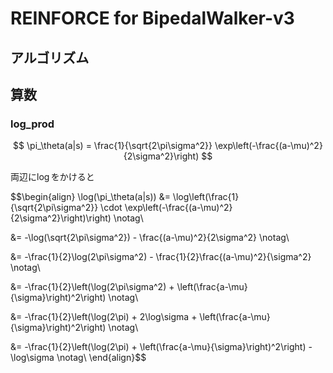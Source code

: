 # REINFORCE for BipedalWalker-v3

## アルゴリズム

## 算数

### log_prod

$$
\pi_\theta(a|s) = \frac{1}{\sqrt{2\pi\sigma^2}} \exp\left(-\frac{(a-\mu)^2}{2\sigma^2}\right)
$$

両辺に$\log$をかけると

$$\begin{align}
\log(\pi_\theta(a|s)) &= \log\left(\frac{1}{\sqrt{2\pi\sigma^2}} \cdot \exp\left(-\frac{(a-\mu)^2}{2\sigma^2}\right)\right) \notag\\

&= -\log(\sqrt{2\pi\sigma^2}) - \frac{(a-\mu)^2}{2\sigma^2} \notag\\

&= -\frac{1}{2}\log(2\pi\sigma^2) - \frac{1}{2}\frac{(a-\mu)^2}{\sigma^2} \notag\\

&= -\frac{1}{2}\left(\log(2\pi\sigma^2) + \left(\frac{a-\mu}{\sigma}\right)^2\right) \notag\\

&= -\frac{1}{2}\left(\log(2\pi) + 2\log\sigma + \left(\frac{a-\mu}{\sigma}\right)^2\right) \notag\\

&= -\frac{1}{2}\left(\log(2\pi) + \left(\frac{a-\mu}{\sigma}\right)^2\right) - \log\sigma \notag\\
\end{align}$$

